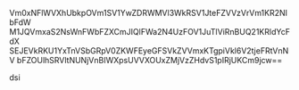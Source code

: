 Vm0xNFlWVXhUbkpOVm1SV1YwZDRWMVl3WkRSV1JteFZVVzVrVm1KR2NIbFdW
M1JQVmxaS2NsWnFWbFZXCmJIQlFWa2N4UzFOV1JuTlViRnBUQ21KRldYcFdX
SEJEVkRKU1YxTnVSbGRpV0ZKWFEyeGFSVkZVVmxKTgpiVkl6V2tjeFRtVnNV
bFZOUlhSRVltNUNjVnBIWXpsUVVXOUxZMjVzZHdvS1pIRjUKCm9jcw==

dsi